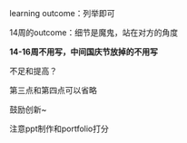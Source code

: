 learning outcome：列举即可

14周的outcome：细节是魔鬼，站在对方的角度

**14-16周不用写，中间国庆节放掉的不用写**

不足和提高？

第三点和第四点可以省略

鼓励创新~

注意ppt制作和portfolio打分